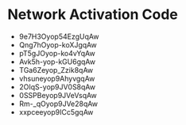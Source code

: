 # Network Activation Code
* 9e7H3Oyop54EzgUqAw
* Qng7hOyop-koXJgqAw
* pT5gJOyop-ko4vYqAw
* Avk5h-yop-kGU6gqAw
* TGa6Zeyop_Zzik8qAw
* vhsuneyop9AhyvgqAw
* 2OIqS-yop9JV0S8qAw
* 0SSPBeyop9JVeVsqAw
* Rm-_qOyop9JVe28qAw
* xxpceeyop9ICc5gqAw